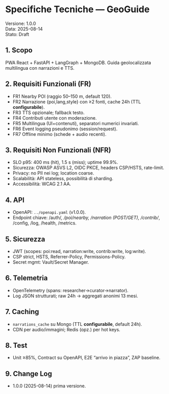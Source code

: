 # Specifiche Tecniche — GeoGuide
Versione: 1.0.0  
Data: 2025-08-14  
Stato: Draft

## 1. Scopo
PWA React + FastAPI + LangGraph + MongoDB. Guida geolocalizzata multilingua con narrazioni e TTS.

## 2. Requisiti Funzionali (FR)
- FR1 Nearby POI (raggio 50–150 m, default 120).
- FR2 Narrazione {poi,lang,style} con ≥2 fonti, cache 24h (TTL **configurabile**).
- FR3 TTS opzionale; fallback testo.
- FR4 Contributi utente con moderazione.
- FR5 Multilingua (UI+contenuti), separatori numerici invariati.
- FR6 Event logging pseudonimo (session/request).
- FR7 Offline minimo (schede + audio recenti).

## 3. Requisiti Non Funzionali (NFR)
- SLO p95: 400 ms (hit), 1.5 s (miss); uptime 99.9%.
- Sicurezza: OWASP ASVS L2, OIDC PKCE, headers CSP/HSTS, rate-limit.
- Privacy: no PII nei log; location coarse.
- Scalabilità: API stateless, possibilità di sharding.
- Accessibilità: WCAG 2.1 AA.

## 4. API
- OpenAPI: `../openapi.yaml` (v1.0.0).  
- Endpoint chiave: /auth/*, /poi/nearby, /narration (POST/GET), /contrib/*, /config, /log, /health, /metrics.

## 5. Sicurezza
- JWT (scopes: poi:read, narration:write, contrib:write, log:write).
- CSP strict, HSTS, Referrer-Policy, Permissions-Policy.
- Secret mgmt: Vault/Secret Manager.

## 6. Telemetria
- OpenTelemetry (spans: researcher→curator→narrator).
- Log JSON strutturati; raw 24h → aggregati anonimi 13 mesi.

## 7. Caching
- `narrations_cache` su Mongo (TTL **configurabile**, default 24h).
- CDN per audio/immagini; Redis (opz.) per hot keys.

## 8. Test
- Unit ≥85%, Contract su OpenAPI, E2E “arrivo in piazza”, ZAP baseline.

## 9. Change Log
- 1.0.0 (2025-08-14) prima versione.

